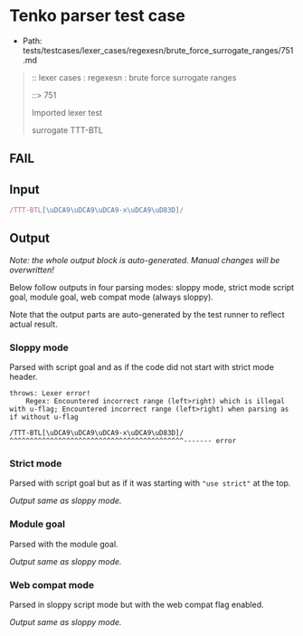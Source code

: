 # Tenko parser test case

- Path: tests/testcases/lexer_cases/regexesn/brute_force_surrogate_ranges/751.md

> :: lexer cases : regexesn : brute force surrogate ranges
>
> ::> 751
>
> Imported lexer test
>
> surrogate TTT-BTL

## FAIL

## Input

`````js
/TTT-BTL[\uDCA9\uDCA9\uDCA9-x\uDCA9\uD83D]/
`````

## Output

_Note: the whole output block is auto-generated. Manual changes will be overwritten!_

Below follow outputs in four parsing modes: sloppy mode, strict mode script goal, module goal, web compat mode (always sloppy).

Note that the output parts are auto-generated by the test runner to reflect actual result.

### Sloppy mode

Parsed with script goal and as if the code did not start with strict mode header.

`````
throws: Lexer error!
    Regex: Encountered incorrect range (left>right) which is illegal with u-flag; Encountered incorrect range (left>right) when parsing as if without u-flag

/TTT-BTL[\uDCA9\uDCA9\uDCA9-x\uDCA9\uD83D]/
^^^^^^^^^^^^^^^^^^^^^^^^^^^^^^^^^^^^^^^^^^^------- error
`````

### Strict mode

Parsed with script goal but as if it was starting with `"use strict"` at the top.

_Output same as sloppy mode._

### Module goal

Parsed with the module goal.

_Output same as sloppy mode._

### Web compat mode

Parsed in sloppy script mode but with the web compat flag enabled.

_Output same as sloppy mode._
